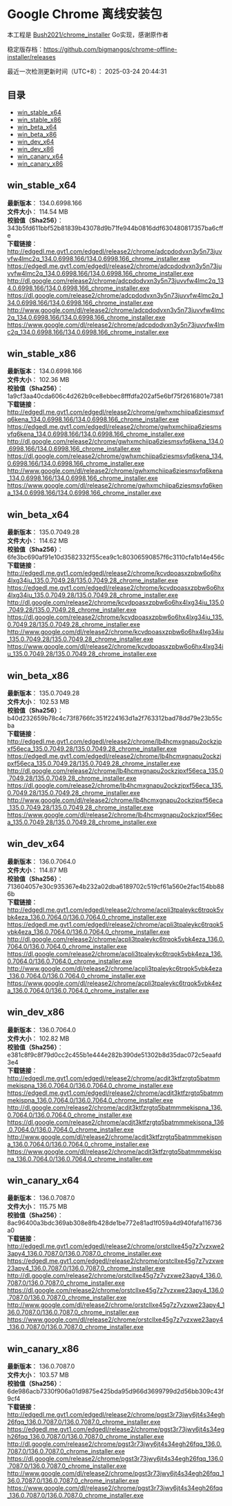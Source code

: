 # Google Chrome 离线安装包
本工程是 [Bush2021/chrome_installer](https://github.com/Bush2021/chrome_installer) Go实现，感谢原作者

稳定版存档：<https://github.com/bigmangos/chrome-offline-installer/releases>

最近一次检测更新时间（UTC+8）：
2025-03-24 20:44:31

## 目录
* [win_stable_x64](https://github.com/bigmangos/chrome-offline-installer?tab=readme-ov-file#win_stable_x64)
* [win_stable_x86](https://github.com/bigmangos/chrome-offline-installer?tab=readme-ov-file#win_stable_x86)
* [win_beta_x64](https://github.com/bigmangos/chrome-offline-installer?tab=readme-ov-file#win_beta_x64)
* [win_beta_x86](https://github.com/bigmangos/chrome-offline-installer?tab=readme-ov-file#win_beta_x86)
* [win_dev_x64](https://github.com/bigmangos/chrome-offline-installer?tab=readme-ov-file#win_dev_x64)
* [win_dev_x86](https://github.com/bigmangos/chrome-offline-installer?tab=readme-ov-file#win_dev_x86)
* [win_canary_x64](https://github.com/bigmangos/chrome-offline-installer?tab=readme-ov-file#win_canary_x64)
* [win_canary_x86](https://github.com/bigmangos/chrome-offline-installer?tab=readme-ov-file#win_canary_x86)

## win_stable_x64
**最新版本**： 134.0.6998.166  
**文件大小**： 114.54 MB  
**校验值（Sha256）**： 343b5fd611bbf52b81839b43078d9b71fe944b0816ddf630480817357ba6cffe  
**下载链接**：
http://edgedl.me.gvt1.com/edgedl/release2/chrome/adcpdodvxn3y5n73juvvfw4lmc2q_134.0.6998.166/134.0.6998.166_chrome_installer.exe
https://edgedl.me.gvt1.com/edgedl/release2/chrome/adcpdodvxn3y5n73juvvfw4lmc2q_134.0.6998.166/134.0.6998.166_chrome_installer.exe
http://dl.google.com/release2/chrome/adcpdodvxn3y5n73juvvfw4lmc2q_134.0.6998.166/134.0.6998.166_chrome_installer.exe
https://dl.google.com/release2/chrome/adcpdodvxn3y5n73juvvfw4lmc2q_134.0.6998.166/134.0.6998.166_chrome_installer.exe
http://www.google.com/dl/release2/chrome/adcpdodvxn3y5n73juvvfw4lmc2q_134.0.6998.166/134.0.6998.166_chrome_installer.exe
https://www.google.com/dl/release2/chrome/adcpdodvxn3y5n73juvvfw4lmc2q_134.0.6998.166/134.0.6998.166_chrome_installer.exe
## win_stable_x86
**最新版本**： 134.0.6998.166  
**文件大小**： 102.36 MB  
**校验值（Sha256）**： 1a9cf3aa40cda606c4d262b9ce8ebbec8fffdfa202af5e6bf75f2616801e7381  
**下载链接**：
http://edgedl.me.gvt1.com/edgedl/release2/chrome/gwhxmchiipa6ziesmsvfq6kena_134.0.6998.166/134.0.6998.166_chrome_installer.exe
https://edgedl.me.gvt1.com/edgedl/release2/chrome/gwhxmchiipa6ziesmsvfq6kena_134.0.6998.166/134.0.6998.166_chrome_installer.exe
http://dl.google.com/release2/chrome/gwhxmchiipa6ziesmsvfq6kena_134.0.6998.166/134.0.6998.166_chrome_installer.exe
https://dl.google.com/release2/chrome/gwhxmchiipa6ziesmsvfq6kena_134.0.6998.166/134.0.6998.166_chrome_installer.exe
http://www.google.com/dl/release2/chrome/gwhxmchiipa6ziesmsvfq6kena_134.0.6998.166/134.0.6998.166_chrome_installer.exe
https://www.google.com/dl/release2/chrome/gwhxmchiipa6ziesmsvfq6kena_134.0.6998.166/134.0.6998.166_chrome_installer.exe
## win_beta_x64
**最新版本**： 135.0.7049.28  
**文件大小**： 114.62 MB  
**校验值（Sha256）**： 6fe3bc690af91e10d3582332f55cea9c1c80306590857f6c3110cfa1b14e456c  
**下载链接**：
http://edgedl.me.gvt1.com/edgedl/release2/chrome/kcvdpoasxzpbw6o6hx4lxg34iu_135.0.7049.28/135.0.7049.28_chrome_installer.exe
https://edgedl.me.gvt1.com/edgedl/release2/chrome/kcvdpoasxzpbw6o6hx4lxg34iu_135.0.7049.28/135.0.7049.28_chrome_installer.exe
http://dl.google.com/release2/chrome/kcvdpoasxzpbw6o6hx4lxg34iu_135.0.7049.28/135.0.7049.28_chrome_installer.exe
https://dl.google.com/release2/chrome/kcvdpoasxzpbw6o6hx4lxg34iu_135.0.7049.28/135.0.7049.28_chrome_installer.exe
http://www.google.com/dl/release2/chrome/kcvdpoasxzpbw6o6hx4lxg34iu_135.0.7049.28/135.0.7049.28_chrome_installer.exe
https://www.google.com/dl/release2/chrome/kcvdpoasxzpbw6o6hx4lxg34iu_135.0.7049.28/135.0.7049.28_chrome_installer.exe
## win_beta_x86
**最新版本**： 135.0.7049.28  
**文件大小**： 102.53 MB  
**校验值（Sha256）**： b40d232659b78c4c73f8766fc351f224163d1a2f763312bad78dd79e23b55cba  
**下载链接**：
http://edgedl.me.gvt1.com/edgedl/release2/chrome/lb4hcmxgnapu2ockzjpxf56eca_135.0.7049.28/135.0.7049.28_chrome_installer.exe
https://edgedl.me.gvt1.com/edgedl/release2/chrome/lb4hcmxgnapu2ockzjpxf56eca_135.0.7049.28/135.0.7049.28_chrome_installer.exe
http://dl.google.com/release2/chrome/lb4hcmxgnapu2ockzjpxf56eca_135.0.7049.28/135.0.7049.28_chrome_installer.exe
https://dl.google.com/release2/chrome/lb4hcmxgnapu2ockzjpxf56eca_135.0.7049.28/135.0.7049.28_chrome_installer.exe
http://www.google.com/dl/release2/chrome/lb4hcmxgnapu2ockzjpxf56eca_135.0.7049.28/135.0.7049.28_chrome_installer.exe
https://www.google.com/dl/release2/chrome/lb4hcmxgnapu2ockzjpxf56eca_135.0.7049.28/135.0.7049.28_chrome_installer.exe
## win_dev_x64
**最新版本**： 136.0.7064.0  
**文件大小**： 114.87 MB  
**校验值（Sha256）**： 713604057e30c935367e4b232a02dba6189702c519cf61a560e2fac154bb886b  
**下载链接**：
http://edgedl.me.gvt1.com/edgedl/release2/chrome/acpli3tpaleykc6trqok5vbk4eza_136.0.7064.0/136.0.7064.0_chrome_installer.exe
https://edgedl.me.gvt1.com/edgedl/release2/chrome/acpli3tpaleykc6trqok5vbk4eza_136.0.7064.0/136.0.7064.0_chrome_installer.exe
http://dl.google.com/release2/chrome/acpli3tpaleykc6trqok5vbk4eza_136.0.7064.0/136.0.7064.0_chrome_installer.exe
https://dl.google.com/release2/chrome/acpli3tpaleykc6trqok5vbk4eza_136.0.7064.0/136.0.7064.0_chrome_installer.exe
http://www.google.com/dl/release2/chrome/acpli3tpaleykc6trqok5vbk4eza_136.0.7064.0/136.0.7064.0_chrome_installer.exe
https://www.google.com/dl/release2/chrome/acpli3tpaleykc6trqok5vbk4eza_136.0.7064.0/136.0.7064.0_chrome_installer.exe
## win_dev_x86
**最新版本**： 136.0.7064.0  
**文件大小**： 102.82 MB  
**校验值（Sha256）**： e381c8f9c8f79d0cc2c455b1e444e282b390de51302b8d35dac072c5eaafd3e4  
**下载链接**：
http://edgedl.me.gvt1.com/edgedl/release2/chrome/acdjt3ktfzrgtq5batmmmekispna_136.0.7064.0/136.0.7064.0_chrome_installer.exe
https://edgedl.me.gvt1.com/edgedl/release2/chrome/acdjt3ktfzrgtq5batmmmekispna_136.0.7064.0/136.0.7064.0_chrome_installer.exe
http://dl.google.com/release2/chrome/acdjt3ktfzrgtq5batmmmekispna_136.0.7064.0/136.0.7064.0_chrome_installer.exe
https://dl.google.com/release2/chrome/acdjt3ktfzrgtq5batmmmekispna_136.0.7064.0/136.0.7064.0_chrome_installer.exe
http://www.google.com/dl/release2/chrome/acdjt3ktfzrgtq5batmmmekispna_136.0.7064.0/136.0.7064.0_chrome_installer.exe
https://www.google.com/dl/release2/chrome/acdjt3ktfzrgtq5batmmmekispna_136.0.7064.0/136.0.7064.0_chrome_installer.exe
## win_canary_x64
**最新版本**： 136.0.7087.0  
**文件大小**： 115.75 MB  
**校验值（Sha256）**： 8ac96400a3bdc369ab308e8fb428de1be772e81ad1f059a4d940fafa116736a0  
**下载链接**：
http://edgedl.me.gvt1.com/edgedl/release2/chrome/orstcllxe45g7z7vzxwe23apy4_136.0.7087.0/136.0.7087.0_chrome_installer.exe
https://edgedl.me.gvt1.com/edgedl/release2/chrome/orstcllxe45g7z7vzxwe23apy4_136.0.7087.0/136.0.7087.0_chrome_installer.exe
http://dl.google.com/release2/chrome/orstcllxe45g7z7vzxwe23apy4_136.0.7087.0/136.0.7087.0_chrome_installer.exe
https://dl.google.com/release2/chrome/orstcllxe45g7z7vzxwe23apy4_136.0.7087.0/136.0.7087.0_chrome_installer.exe
http://www.google.com/dl/release2/chrome/orstcllxe45g7z7vzxwe23apy4_136.0.7087.0/136.0.7087.0_chrome_installer.exe
https://www.google.com/dl/release2/chrome/orstcllxe45g7z7vzxwe23apy4_136.0.7087.0/136.0.7087.0_chrome_installer.exe
## win_canary_x86
**最新版本**： 136.0.7087.0  
**文件大小**： 103.57 MB  
**校验值（Sha256）**： 6de986acb7330f906a01d9875e425bda95d966d3699799d2d56bb309c43f9cf4  
**下载链接**：
http://edgedl.me.gvt1.com/edgedl/release2/chrome/pgst3r73jwy6jt4s34egh26fqq_136.0.7087.0/136.0.7087.0_chrome_installer.exe
https://edgedl.me.gvt1.com/edgedl/release2/chrome/pgst3r73jwy6jt4s34egh26fqq_136.0.7087.0/136.0.7087.0_chrome_installer.exe
http://dl.google.com/release2/chrome/pgst3r73jwy6jt4s34egh26fqq_136.0.7087.0/136.0.7087.0_chrome_installer.exe
https://dl.google.com/release2/chrome/pgst3r73jwy6jt4s34egh26fqq_136.0.7087.0/136.0.7087.0_chrome_installer.exe
http://www.google.com/dl/release2/chrome/pgst3r73jwy6jt4s34egh26fqq_136.0.7087.0/136.0.7087.0_chrome_installer.exe
https://www.google.com/dl/release2/chrome/pgst3r73jwy6jt4s34egh26fqq_136.0.7087.0/136.0.7087.0_chrome_installer.exe

